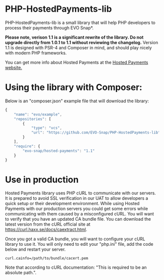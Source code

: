 # PHP-HostedPayments-lib
PHP-HostedPayments-lib is a small library that will help PHP developers to
process their payments through EVO Snap*.

**Please note, verison 1.1 is a significant rewrite of the library.  Do not
upgrade directly from 1.0.1 to 1.1 without reviewing the changelog.**  Version
1.1 is designed with PSR-4 and Composer in mind, and should play nicely with
modern PHP frameworks.

You can get more info about Hosted Payments at the [Hosted Payments website.](http://www.evosnap.com/vt-lite/hosted-payments/)

# Using the library with Composer:

Below is an "composer.json" example file that will download the library:

```javascript
{
    "name": "evo/example",
    "repositories": [
        {
            "type": "vcs",
            "url": "https://github.com/EVO-Snap/PHP-HostedPayments-lib"
        }
    ],
    "require": {
        "evo-snap/hosted-payments": "1.1"
    }
}
```

# Use in production
Hosted Payments library uses PHP cURL to communicate with our servers. It is
prepared to avoid SSL verification in our UAT to allow developers a quick setup
or their development environment. While using Hosted Payments with our
production servers you could get some errors while communicating with them
caused by a misconfigured cURL. You will want to verify that you have an updated
CA bundle file. You can download the latest version from the cURL official site
at https://curl.haxx.se/docs/caextract.html.

Once you got a valid CA bundle, you will want to configure your cURL library to
use it. You will only need to edit your "php.ini" file, add the code below and
restart your server.

```
curl.cainfo=/path/to/bundle/cacert.pem
```

Note that according to cURL documentation: "This is required to be an absolute
path.".
